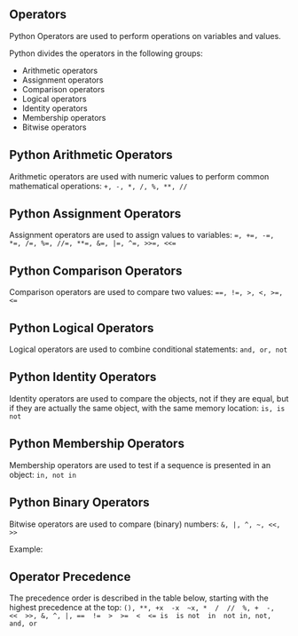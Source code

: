 ## Operators

Python Operators are used to perform operations on variables and values.

Python divides the operators in the following groups:
- Arithmetic operators
- Assignment operators
- Comparison operators
- Logical operators
- Identity operators
- Membership operators
- Bitwise operators

## Python Arithmetic Operators
Arithmetic operators are used with numeric values to perform common mathematical operations:
`+, -, *, /, %, **, //`

## Python Assignment Operators
Assignment operators are used to assign values to variables:
`=, +=, -=, *=, /=, %=, //=, **=, &=, |=, ^=, >>=, <<=`

## Python Comparison Operators
Comparison operators are used to compare two values:
`==, !=, >, <, >=, <=`

## Python Logical Operators
Logical operators are used to combine conditional statements:
`and, or, not`

## Python Identity Operators
Identity operators are used to compare the objects, not if they are equal, but if they are actually the same object, with the same memory location:
`is, is not`

## Python Membership Operators
Membership operators are used to test if a sequence is presented in an object:
`in, not in`

## Python Binary Operators
Bitwise operators are used to compare (binary) numbers:
`&, |, ^, ~, <<, >>`

Example:


## Operator Precedence
The precedence order is described in the table below, starting with the highest precedence at the top:
`(), **, +x  -x  ~x, *  /  //  %, +  -,  <<  >>, &, ^, |, ==  !=  >  >=  <  <= is  is not  in  not in, not, and, or`
